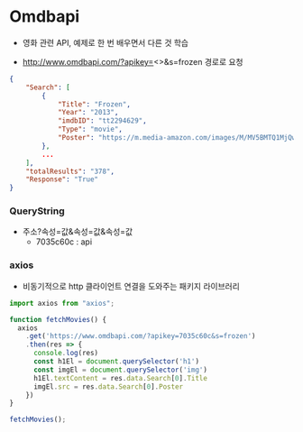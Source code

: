 # Omdbapi
- 영화 관련 API, 예제로 한 번 배우면서 다른 것 학습

- http://www.omdbapi.com/?apikey=<>&s=frozen 경로로 요청
``` json
{
	"Search": [
		{
			"Title": "Frozen",
			"Year": "2013",
			"imdbID": "tt2294629",
			"Type": "movie",
			"Poster": "https://m.media-amazon.com/images/M/MV5BMTQ1MjQwMTE5OF5BMl5BanBnXkFtZTgwNjk3MTcyMDE@._V1_SX300.jpg"
		},
		...
	],
	"totalResults": "378",
	"Response": "True"
}
```


### QueryString
- 주소?속성=값&속성=값&속성=값
  - 7035c60c : api

### axios
- 비동기적으로 http 클라이언트 연결을 도와주는 패키지 라이브러리

``` javascript
import axios from "axios";

function fetchMovies() {
  axios
    .get('https://www.omdbapi.com/?apikey=7035c60c&s=frozen')
    .then(res => {
      console.log(res)
      const h1El = document.querySelector('h1')
      const imgEl = document.querySelector('img')
      h1El.textContent = res.data.Search[0].Title
      imgEl.src = res.data.Search[0].Poster
    })
}

fetchMovies();
```